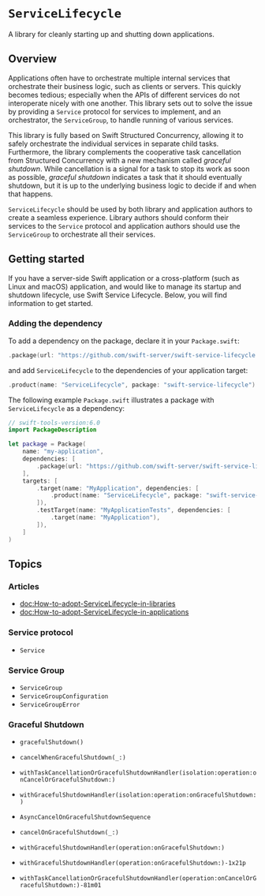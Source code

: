 # ``ServiceLifecycle``

A library for cleanly starting up and shutting down applications.

## Overview

Applications often have to orchestrate multiple internal services that orchestrate their business
logic, such as clients or servers. This quickly becomes tedious; especially when the APIs of
different services do not interoperate nicely with one another. This library sets out to solve the
issue by providing a ``Service`` protocol for services to implement, and an orchestrator, the
``ServiceGroup``, to handle running of various services.

This library is fully based on Swift Structured Concurrency, allowing it to safely orchestrate the
individual services in separate child tasks. Furthermore, the library complements the cooperative
task cancellation from Structured Concurrency with a new mechanism called _graceful shutdown_. While
cancellation is a signal for a task to stop its work as soon as possible, _graceful shutdown_
indicates a task that it should eventually shutdown, but it is up to the underlying business logic
to decide if and when that happens.

``ServiceLifecycle`` should be used by both library and application authors to create a seamless experience.
Library authors should conform their services to the ``Service`` protocol and application authors
should use the ``ServiceGroup`` to orchestrate all their services.

## Getting started

If you have a server-side Swift application or a cross-platform (such as Linux and macOS) application, and would like to manage its startup and shutdown lifecycle, use Swift Service Lifecycle.
Below, you will find information to get started.

### Adding the dependency

To add a dependency on the package, declare it in your `Package.swift`:

```swift
.package(url: "https://github.com/swift-server/swift-service-lifecycle.git", from: "2.3.0"),
```

and add `ServiceLifecycle` to the dependencies of your application target:

```swift
.product(name: "ServiceLifecycle", package: "swift-service-lifecycle")
```

The following example `Package.swift` illustrates a package with `ServiceLifecycle` as a dependency:

```swift
// swift-tools-version:6.0
import PackageDescription

let package = Package(
    name: "my-application",
    dependencies: [
        .package(url: "https://github.com/swift-server/swift-service-lifecycle.git", from: "2.3.0"),
    ],
    targets: [
        .target(name: "MyApplication", dependencies: [
            .product(name: "ServiceLifecycle", package: "swift-service-lifecycle")
        ]),
        .testTarget(name: "MyApplicationTests", dependencies: [
            .target(name: "MyApplication"),
        ]),
    ]
)
```

## Topics

### Articles

- <doc:How-to-adopt-ServiceLifecycle-in-libraries>
- <doc:How-to-adopt-ServiceLifecycle-in-applications>

### Service protocol

- ``Service``

### Service Group

- ``ServiceGroup``
- ``ServiceGroupConfiguration``
- ``ServiceGroupError``

### Graceful Shutdown

- ``gracefulShutdown()``
- ``cancelWhenGracefulShutdown(_:)``
- ``withTaskCancellationOrGracefulShutdownHandler(isolation:operation:onCancelOrGracefulShutdown:)``
- ``withGracefulShutdownHandler(isolation:operation:onGracefulShutdown:)``
- ``AsyncCancelOnGracefulShutdownSequence``

- ``cancelOnGracefulShutdown(_:)``
- ``withGracefulShutdownHandler(operation:onGracefulShutdown:)``
- ``withGracefulShutdownHandler(operation:onGracefulShutdown:)-1x21p``
- ``withTaskCancellationOrGracefulShutdownHandler(operation:onCancelOrGracefulShutdown:)-81m01``
